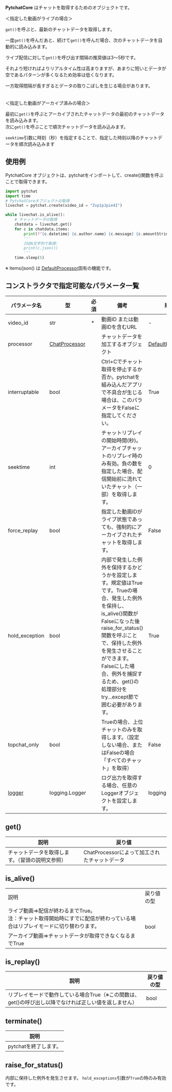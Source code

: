 **PytchatCore** はチャットを取得するためのオブジェクトです。<br>

＜指定した動画がライブの場合＞<br>

`get()`を呼ぶと、最新のチャットデータを取得します。<br>

一度`get()`を呼んだあと、続けて`get()`を呼んだ場合、次のチャットデータを自動的に読み込みます。<br>

ライブ配信に対して`get()`を呼び出す間隔の推奨値は3～5秒です。

それより短ければよりリアルタイム性は高まりますが、あまりに短いとデータが空であるパターンが多くなるため効率は低くなります。

一方取得間隔が長すぎるとデータの取りこぼしを生じる場合があります。<br>
<br><br>
＜指定した動画がアーカイブ済みの場合＞

最初に`get()`を呼ぶとアーカイブされたチャットデータの最初のチャットデータを読み込みます。<br>
次に`get()`を呼ぶことで順次チャットデータを読み込みます。

`seektime`引数に時刻（秒）を指定することで、指定した時刻以降のチャットデータを順次読み込みます


## 使用例
PytchatCore オブジェクトは、pytchatをインポートして、create()関数を呼ぶことで取得できます。<br>
```python
import pytchat
import time
# PytchatCoreオブジェクトの取得
livechat = pytchat.create(video_id = "Zvp1pJpie4I")

while livechat.is_alive():
    # チャットデータの取得
    chatdata = livechat.get()
    for c in chatdata.items:
        print(f"{c.datetime} {c.author.name} {c.message} {c.amountString}")
        '''
        JSON文字列で取得:
        print(c.json())
        '''
    time.sleep(5)
```
※ items/json() は [DefaultProcessor](https://github.com/taizan-hokuto/pytchat/wiki/DefaultProcessor_)固有の機能です。


## コンストラクタで指定可能なパラメータ一覧

パラメータ名|型|必須|備考|規定値
---|---|---|---|---
video_id|str|*|動画ID または動画IDを含むURL|-
processor|[ChatProcessor](https://github.com/taizan-hokuto/pytchat/wiki/ChatProcessor)||チャットデータを加工するオブジェクト|[DefaultProcessor](https://github.com/taizan-hokuto/pytchat/wiki/DefaultProcessor_)
interruptable|bool||Ctrl+Cでチャット取得を停止するか否か。pytchatを組み込んだアプリで不具合が生じる場合は、このパラメータをFalseに指定してください。|True
seektime|int| |チャットリプレイの開始時間(秒)。アーカイブチャットのリプレイ時のみ有効。負の数を指定した場合、配信開始前に流れていたチャット（一部）を取得します。|0
force_replay|bool| |指定した動画IDがライブ状態であっても、強制的にアーカイブされたチャットを取得します。|False
hold_exception|bool||内部で発生した例外を保持するかどうかを設定します。規定値はTrueです。Trueの場合、発生した例外を保持し、is_alive()関数がFalseになった後raise_for_status()関数を呼ぶことで、保持した例外を発生させることができます。Falseにした場合、例外を捕捉するため、get()の処理部分をtry...except節で囲む必要があります。|True
topchat_only|bool| |Trueの場合、上位チャットのみを取得します。（設定しない場合、またはFalseの場合「すべてのチャット」を取得）|False
[logger](https://github.com/taizan-hokuto/pytchat/wiki/Logging-pytchat:)|logging.Logger||ログ出力を取得する場合、任意のLoggerオブジェクトを設定します。|logging.NullHandler
## get()
説明|戻り値
---|---
チャットデータを取得します。（冒頭の説明文参照）|ChatProcessorによって加工されたチャットデータ


## is_alive()
<table>
	<tbody>
		<tr>
			<td>説明</td>
			<td>戻り値の型</td>
		</tr>
		<tr>
			<td>ライブ動画⇒配信が終わるまでTrue。<br>注：チャット取得開始時にすでに配信が終わっている場合はリプレイモードに切り替わります。</td>
			<td rowspan="2">bool</td>
		</tr>
		<tr>
			<td>アーカイブ動画⇒チャットデータが取得できなくなるまでTrue</td>
		</tr>
	</tbody>
</table>

## is_replay()
説明|戻り値の型
---|---
リプレイモードで動作している場合True（※この関数は、get()の呼び出し以降でなければ正しい値を返しません）|bool



## terminate()
説明|
---|
pytchatを終了します。|


## raise_for_status()
内部に保持した例外を発生させます。
`hold_exceptions`引数が`True`の時のみ有効です。